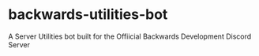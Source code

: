 # backwards-utilities-bot
A Server Utilities bot built for the Offiicial Backwards Development Discord Server
